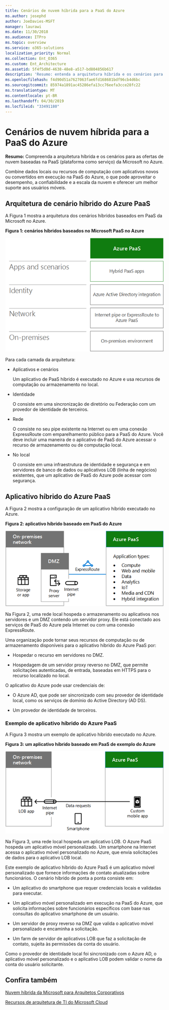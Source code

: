 ```yaml
---
title: Cenários de nuvem híbrida para a PaaS do Azure
ms.author: josephd
author: JoeDavies-MSFT
manager: laurawi
ms.date: 11/30/2018
ms.audience: ITPro
ms.topic: overview
ms.service: o365-solutions
localization_priority: Normal
ms.collection: Ent_O365
ms.custom: Ent_Architecture
ms.assetid: 5f4f5d0d-4638-48e8-a517-bd804856b617
description: 'Resumo: entenda a arquitetura híbrida e os cenários para ofertas de nuvem com base na PaaS (plataforma como serviço) da Microsoft no Azure.'
ms.openlocfilehash: f4d90d51a7627063fae6fd168681bdf96cb4d6bc
ms.sourcegitcommit: 85974a1891ac45286efa13cc76eefa3cce28fc22
ms.translationtype: MT
ms.contentlocale: pt-BR
ms.lasthandoff: 04/30/2019
ms.locfileid: "33491180"
---
```

# <a name="hybrid-cloud-scenarios-for-azure-paas"></a>Cenários de nuvem híbrida para a PaaS do Azure

 **Resumo:** Compreenda a arquitetura híbrida e os cenários para as ofertas de nuvem baseadas na PaaS (plataforma como serviço) da Microsoft no Azure.
  
Combine dados locais ou recursos de computação com aplicativos novos ou convertidos em execução na PaaS do Azure, o que pode aproveitar o desempenho, a confiabilidade e a escala da nuvem e oferecer um melhor suporte aos usuários móveis. 
  
## <a name="azure-paas-hybrid-scenario-architecture"></a>Arquitetura de cenário híbrido do Azure PaaS

A Figura 1 mostra a arquitetura dos cenários híbridos baseados em PaaS da Microsoft no Azure.
  
**Figura 1: cenários híbridos baseados no Microsoft PaaS no Azure**

![Cenários híbridos baseados no Microsoft PaaS no Azure](media/Hybrid-Poster/Hybrid-Cloud-Stack-PaaS.png)
  
Para cada camada da arquitetura:
  
- Aplicativos e cenários
    
    Um aplicativo de PaaS híbrido é executado no Azure e usa recursos de computação ou armazenamento no local.
    
- Identidade
    
    O consiste em uma sincronização de diretório ou Federação com um provedor de identidade de terceiros.
    
- Rede
    
    O consiste no seu pipe existente na Internet ou em uma conexão ExpressRoute com emparelhamento público para a PaaS do Azure. Você deve incluir uma maneira de o aplicativo de PaaS do Azure acessar o recurso de armazenamento ou de computação local.
    
- No local
    
    O consiste em uma infraestrutura de identidade e segurança e em servidores de banco de dados ou aplicativos LOB (linha de negócios) existentes, que um aplicativo de PaaS do Azure pode acessar com segurança.
    
## <a name="azure-paas-hybrid-application"></a>Aplicativo híbrido do Azure PaaS

A Figura 2 mostra a configuração de um aplicativo híbrido executado no Azure.
  
**Figura 2: aplicativo híbrido baseado em PaaS do Azure**

![Aplicativo híbrido baseado em PaaS do Azure](media/Hybrid-Poster/Hybrid-Cloud-Stack-PaaS-Apps.png)
  
Na Figura 2, uma rede local hospeda o armazenamento ou aplicativos nos servidores e um DMZ contendo um servidor proxy. Ele está conectado aos serviços de PaaS do Azure pela Internet ou com uma conexão ExpressRoute.
  
Uma organização pode tornar seus recursos de computação ou de armazenamento disponíveis para o aplicativo híbrido do Azure PaaS por:
  
- Hospedar o recurso em servidores no DMZ.
    
- Hospedagem de um servidor proxy reverso no DMZ, que permite solicitações autenticadas, de entrada, baseadas em HTTPS para o recurso localizado no local.
    
O aplicativo do Azure pode usar credenciais de:
  
- O Azure AD, que pode ser sincronizado com seu provedor de identidade local, como os serviços de domínio do Active Directory (AD DS).
    
- Um provedor de identidade de terceiros.
    
### <a name="example-azure-paas-hybrid-application"></a>Exemplo de aplicativo híbrido do Azure PaaS

A Figura 3 mostra um exemplo de aplicativo híbrido executado no Azure.
  
**Figura 3: um aplicativo híbrido baseado em PaaS de exemplo do Azure**

![Um exemplo de aplicativo híbrido baseado em PaaS do Azure](media/Hybrid-Poster/Hybrid-Cloud-Stack-PaaS-Apps-Ex.png)
  
Na Figura 3, uma rede local hospeda um aplicativo LOB. O Azure PaaS hospeda um aplicativo móvel personalizado. Um smartphone na Internet acessa o aplicativo móvel personalizado no Azure, que envia solicitações de dados para o aplicativo LOB local.
  
Este exemplo de aplicativo híbrido do Azure PaaS é um aplicativo móvel personalizado que fornece informações de contato atualizadas sobre funcionários. O cenário híbrido de ponta a ponta consiste em:
  
- Um aplicativo do smartphone que requer credenciais locais e validadas para executar.
    
- Um aplicativo móvel personalizado em execução na PaaS do Azure, que solicita informações sobre funcionários específicos com base nas consultas do aplicativo smartphone de um usuário.
    
- Um servidor de proxy reverso na DMZ que valida o aplicativo móvel personalizado e encaminha a solicitação.
    
- Um farm de servidor de aplicativos LOB que faz a solicitação de contato, sujeita às permissões da conta do usuário.
    
Como o provedor de identidade local foi sincronizado com o Azure AD, o aplicativo móvel personalizado e o aplicativo LOB podem validar o nome da conta do usuário solicitante.
  
## <a name="see-also"></a>Confira também

[Nuvem híbrida da Microsoft para Arquitetos Corporativos](microsoft-hybrid-cloud-for-enterprise-architects.md)
  
[Recursos de arquitetura de TI do Microsoft Cloud](microsoft-cloud-it-architecture-resources.md)

